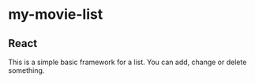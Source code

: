 # my-movie-list
## React
This is a simple basic framework for a list. You can add, change or delete something. 

